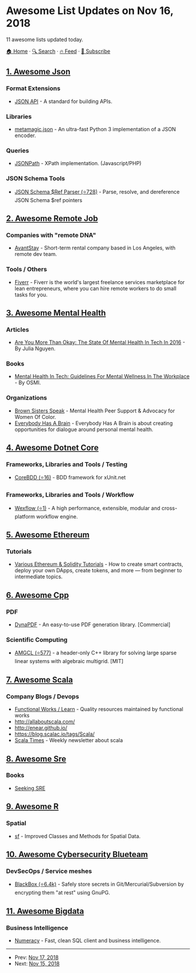 # Awesome List Updates on Nov 16, 2018

11 awesome lists updated today.

[🏠 Home](/README.md) · [🔍 Search](https://www.trackawesomelist.com/search/) · [🔥 Feed](https://www.trackawesomelist.com/rss.xml) · [📮 Subscribe](https://trackawesomelist.us17.list-manage.com/subscribe?u=d2f0117aa829c83a63ec63c2f&id=36a103854c)



## [1. Awesome Json](/content/burningtree/awesome-json/README.md)

### Format Extensions

*   [JSON API](https://jsonapi.org/) - A standard for building APIs.

### Libraries

*   [metamagic.json](https://pypi.org/project/metamagic.json/) - An ultra-fast Python 3 implementation of a JSON encoder.

### Queries

*   [JSONPath](https://goessner.net/articles/JsonPath/) - XPath implementation. (Javascript/PHP)

### JSON Schema Tools

*   [JSON Schema $Ref Parser (⭐728)](https://github.com/APIDevTools/json-schema-ref-parser) - Parse, resolve, and dereference JSON Schema $ref pointers

## [2. Awesome Remote Job](/content/lukasz-madon/awesome-remote-job/README.md)

### Companies with "remote DNA"

*   [AvantStay](https://avantstay.com/careers) - Short-term rental company based in Los Angeles, with remote dev team.

### Tools / Others

*   [Fiverr](https://www.fiverr.com/) - Fiverr is the world's largest freelance services marketplace for lean entrepreneurs, where you can hire remote workers to do small tasks for you.

## [3. Awesome Mental Health](/content/dreamingechoes/awesome-mental-health/README.md)

### Articles

*   [Are You More Than Okay: The State Of Mental Health In Tech In 2016](https://modelviewculture.com/pieces/are-you-more-than-okay-the-state-of-mental-health-in-tech-in-2016) - By Julia Nguyen.

### Books

*   [Mental Health In Tech: Guidelines For Mental Wellness In The Workplace](https://leanpub.com/osmi-mental-wellness-in-the-workplace) - By OSMI.

### Organizations

*   [Brown Sisters Speak](https://twitter.com/BrownSistersSpk) - Mental Health Peer Support & Advocacy for Women Of Color.
*   [Everybody Has A Brain](http://everybodyhasabrain.com/) - Everybody Has A Brain is about creating opportunities for dialogue around personal mental health.

## [4. Awesome Dotnet Core](/content/thangchung/awesome-dotnet-core/README.md)

### Frameworks, Libraries and Tools / Testing

*   [CoreBDD (⭐16)](https://github.com/stevenknox/CoreBDD) - BDD framework for xUnit.net

### Frameworks, Libraries and Tools / Workflow

*   [Wexflow (⭐1)](https://github.com/aelassas/Wexflow) - A high performance, extensible, modular and cross-platform workflow engine.

## [5. Awesome Ethereum](/content/ttumiel/Awesome-Ethereum/README.md)

### Tutorials

*   [Various Ethereum & Solidity Tutorials](https://www.codementor.io/learn/blockchain/solidity-tutorials) - How to create smart contracts, deploy your own DApps, create tokens, and more — from beginner to intermediate topics.

## [6. Awesome Cpp](/content/fffaraz/awesome-cpp/README.md)

### PDF

*   [DynaPDF](http://www.dynaforms.com/) - An easy-to-use PDF generation library. \[Commercial]

### Scientific Computing

*   [AMGCL (⭐577)](https://github.com/ddemidov/amgcl) - a header-only C++ library for solving large sparse linear systems with algebraic multigrid. \[MIT]

## [7. Awesome Scala](/content/lauris/awesome-scala/README.md)

### Company Blogs / Devops

*   [Functional Works / Learn](https://functional.works-hub.com/learn/) - Quality resources maintained by functional works
*   <http://allaboutscala.com/>
*   <http://enear.github.io/>
*   <https://blog.scalac.io/tags/Scala/>
*   [Scala Times](https://scalatimes.com/) - Weekly newsletter about scala

## [8. Awesome Sre](/content/dastergon/awesome-sre/README.md)

### Books

*   [Seeking SRE](http://shop.oreilly.com/product/0636920063964.do)

## [9. Awesome R](/content/qinwf/awesome-R/README.md)

### Spatial

*   [sf](https://cran.r-project.org/web/packages/sf/index.html) - Improved Classes and Methods for Spatial Data.

## [10. Awesome Cybersecurity Blueteam](/content/fabacab/awesome-cybersecurity-blueteam/README.md)

### DevSecOps / Service meshes

*   [BlackBox (⭐6.4k)](https://github.com/StackExchange/blackbox) - Safely store secrets in Git/Mercurial/Subversion by encrypting them "at rest" using GnuPG.

## [11. Awesome Bigdata](/content/newTendermint/awesome-bigdata/README.md)

### Business Intelligence

*   [Numeracy](https://numeracy.co/) - Fast, clean SQL client and business intelligence.

---

- Prev: [Nov 17, 2018](/content/2018/11/17/README.md)
- Next: [Nov 15, 2018](/content/2018/11/15/README.md)